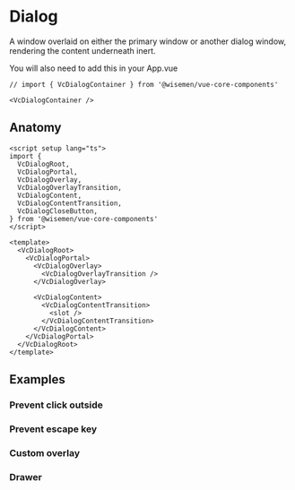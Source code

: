 # Dialog

A window overlaid on either the primary window or another dialog window, rendering the content underneath inert.

You will also need to add this in your App.vue
```vue
// import { VcDialogContainer } from '@wisemen/vue-core-components'

<VcDialogContainer />
```

<ComponentPreview name="dialog/examples/main" />

## Anatomy

```vue
<script setup lang="ts">
import {
  VcDialogRoot,
  VcDialogPortal,
  VcDialogOverlay,
  VcDialogOverlayTransition,
  VcDialogContent,
  VcDialogContentTransition,
  VcDialogCloseButton,
} from '@wisemen/vue-core-components'
</script>

<template>
  <VcDialogRoot>
    <VcDialogPortal>
      <VcDialogOverlay>
        <VcDialogOverlayTransition />
      </VcDialogOverlay>

      <VcDialogContent>
        <VcDialogContentTransition>
          <slot />
        </VcDialogContentTransition>
      </VcDialogContent>
    </VcDialogPortal>
  </VcDialogRoot>
</template>
```

<!-- @include: ./dialog-meta.md -->

## Examples

### Prevent click outside

<ComponentPreview name="dialog/examples/prevent-click-outside" />

### Prevent escape key

<ComponentPreview name="dialog/examples/prevent-esc" />

### Custom overlay

<ComponentPreview name="dialog/examples/custom-overlay" />

### Drawer

<ComponentPreview name="dialog/examples/drawer" />